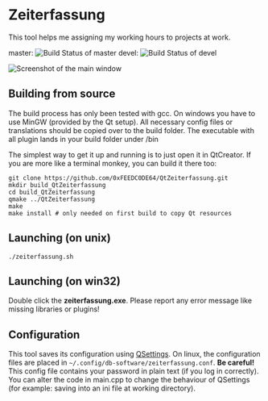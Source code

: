 # Zeiterfassung
This tool helps me assigning my working hours to projects at work.

master: ![Build Status of master](https://travis-ci.org/0xFEEDC0DE64/QtZeiterfassung.svg?branch=master)
devel: ![Build Status of devel](https://travis-ci.org/0xFEEDC0DE64/QtZeiterfassung.svg?branch=devel)

![Screenshot of the main window](https://raw.githubusercontent.com/0xFEEDC0DE64/QtZeiterfassung/master/screenshot.png)

## Building from source
The build process has only been tested with gcc. On windows you have to use MinGW (provided by the Qt setup). All necessary config files or translations should be copied over to the build folder. The executable with all plugin lands in your build folder under /bin

The simplest way to get it up and running is to just open it in QtCreator. If you are more like a terminal monkey, you can build it there too:
```
git clone https://github.com/0xFEEDC0DE64/QtZeiterfassung.git
mkdir build_QtZeiterfassung
cd build_QtZeiterfassung
qmake ../QtZeiterfassung
make
make install # only needed on first build to copy Qt resources
```

## Launching (on unix)
```
./zeiterfassung.sh
```

## Launching (on win32)
Double click the **zeiterfassung.exe**. Please report any error message like missing libraries or plugins!

## Configuration
This tool saves its configuration using [QSettings](https://doc.qt.io/qt-5/qsettings.html). On linux, the configuration files are placed in `~/.config/db-software/zeiterfassung.conf`. **Be careful!** This config file contains your password in plain text (if you log in correctly). You can alter the code in main.cpp to change the behaviour of QSettings (for example: saving into an ini file at working directory).
